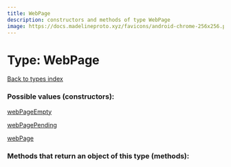 ```yaml
---
title: WebPage
description: constructors and methods of type WebPage
image: https://docs.madelineproto.xyz/favicons/android-chrome-256x256.png
---
```

# Type: WebPage  
[Back to types index](index.md)



### Possible values (constructors):

[webPageEmpty](../constructors/webPageEmpty.md)  

[webPagePending](../constructors/webPagePending.md)  

[webPage](../constructors/webPage.md)  



### Methods that return an object of this type (methods):



